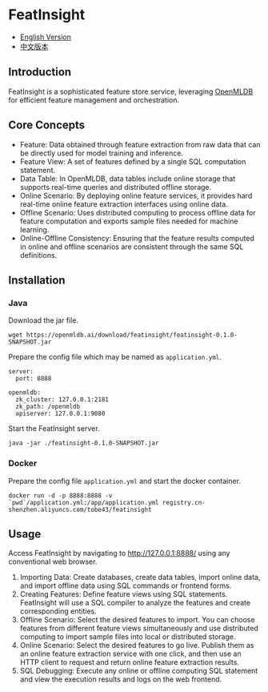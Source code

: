 # FeatInsight

* [English Version](README.md)
* [中文版本](README-zh.md)

## Introduction

FeatInsight is a sophisticated feature store service, leveraging [OpenMLDB](https://github.com/4paradigm/OpenMLDB) for efficient feature management and orchestration.

## Core Concepts

* Feature: Data obtained through feature extraction from raw data that can be directly used for model training and inference.
* Feature View: A set of features defined by a single SQL computation statement.
* Data Table: In OpenMLDB, data tables include online storage that supports real-time queries and distributed offline storage.
* Online Scenario: By deploying online feature services, it provides hard real-time online feature extraction interfaces using online data.
* Offline Scenario: Uses distributed computing to process offline data for feature computation and exports sample files needed for machine learning.
* Online-Offline Consistency: Ensuring that the feature results computed in online and offline scenarios are consistent through the same SQL definitions.

## Installation

### Java

Download the jar file.

```
wget https://openmldb.ai/download/featinsight/featinsight-0.1.0-SNAPSHOT.jar
```

Prepare the config file which may be named as `application.yml`.

```
server:
  port: 8888
 
openmldb:
  zk_cluster: 127.0.0.1:2181
  zk_path: /openmldb
  apiserver: 127.0.0.1:9080
```

Start the FeatInsight server.

```
java -jar ./featinsight-0.1.0-SNAPSHOT.jar
```

### Docker

Prepare the config file `application.yml` and start the docker container.

```
docker run -d -p 8888:8888 -v `pwd`/application.yml:/app/application.yml registry.cn-shenzhen.aliyuncs.com/tobe43/featinsight
```

## Usage

Access FeatInsight by navigating to http://127.0.0.1:8888/ using any conventional web browser.

1. Importing Data: Create databases, create data tables, import online data, and import offline data using SQL commands or frontend forms.
2. Creating Features: Define feature views using SQL statements. FeatInsight will use a SQL compiler to analyze the features and create corresponding entities.
3. Offline Scenario: Select the desired features to import. You can choose features from different feature views simultaneously and use distributed computing to import sample files into local or distributed storage.
4. Online Scenario: Select the desired features to go live. Publish them as an online feature extraction service with one click, and then use an HTTP client to request and return online feature extraction results.
5. SQL Debugging: Execute any online or offline computing SQL statement and view the execution results and logs on the web frontend.
